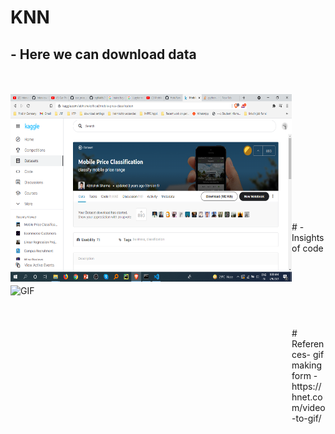 # KNN
 ## - Here we can download data
<br />
<br />
 <img align="left" alt="GIF" src="https://github.com/HotuRam/KNN/blob/main/images/data%20pic.png?raw=true" width="450" height="300" />
<br />
<br />
<br />
<br />
<br />
<br />
<br />
<br />
<br />
<br />
<br />
<br />
# - Insights of code

<br />
<br />
<br />
<br />
 <img align="left" alt="GIF" src="https://github.com/HotuRam/KNN/blob/main/images/code.gif?raw=true" width="450" height="300" />
 <br />
<br />
<br />
<br />
# References-
gif making form -https://hnet.com/video-to-gif/
